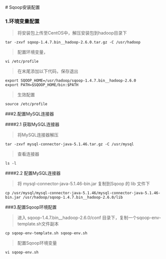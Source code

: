 ﻿﻿# Sqoop安装配置### 1.环境变量配置> 将安装包上传至CentOS中，解压安装包到hadoop目录下    tar -zxvf sqoop-1.4.7.bin__hadoop-2.6.0.tar.gz -C /usr/hadoop> 配置环境变量，	vi /etc/profile> 在末尾添加以下代码，保存退出    export SQOOP_HOME=/usr/hadoop/sqoop-1.4.7.bin__hadoop-2.6.0    export PATH=$SQOOP_HOME/bin:$PATH> 生效配置	source /etc/profile###2.配置MySQL连接器####2.1 获取MySQL连接器>将MySQL连接器解压    tar -zxvf mysql-connector-java-5.1.46.tar.gz -C /usr/mysql>查看连接器    ls -l####2.2 配置MySQL连接器>将 mysql-connector-java-5.1.46-bin.jar 复制到Sqoop 的 lib 文件下    cp /usr/mysql/mysql-connector-java-5.1.46/mysql-connector-java-5.1.46-bin.jar /usr/hadoop/sqoop-1.4.7.bin__hadoop-2.6.0/lib###3.配置Sqoop环境配置>进入 sqoop-1.4.7.bin__hadoop-2.6.0/conf 目录下，复制一个sqoop-env-template.sh文件副本    cp sqoop-env-template.sh sqoop-env.sh>配置Sqoop环境变量    vi sqoop-env.sh